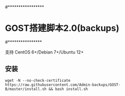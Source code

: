 #*****************
# GOST搭建脚本2.0(backups)
#****************

支持 CentOS 6+/Debian 7+/Ubuntu 12+

## 安装 ##
    wget -N --no-check-certificate https://raw.githubusercontent.com/Admin-backups/GOST-B/master/install.sh && bash install.sh
